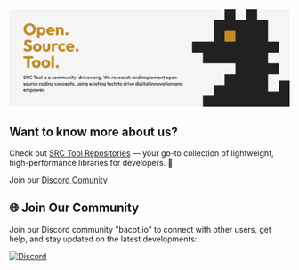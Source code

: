 <div align="center">
  <a href="https://github.com/srctool"><img src="https://raw.githubusercontent.com/srctool/.github/refs/heads/main/banner.svg" alt="SRC Tool logo"></a>
</div>

## Want to know more about us?

Check out [SRC Tool Repositories](https://github.com/orgs/srctool/repositories)  — your go-to collection of lightweight, high-performance libraries for developers. 🚀

Join our [Discord Comunity](https://discord.gg/2cs7Hn9Uht)

## 🌐 Join Our Community

Join our Discord community "bacot.io" to connect with other users, get help, and stay updated on the latest developments:

[![Discord](https://img.shields.io/discord/862219675102085141?color=7289DA&label=Join%20our%20Discord&logo=discord&logoColor=white)](https://discord.gg/2cs7Hn9Uht)

